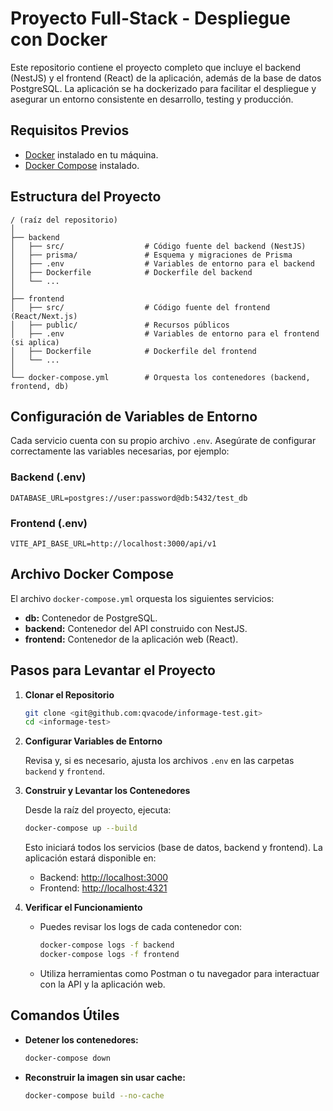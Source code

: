 # Proyecto Full-Stack - Despliegue con Docker

Este repositorio contiene el proyecto completo que incluye el backend (NestJS) y el frontend (React) de la aplicación, además de la base de datos PostgreSQL. La aplicación se ha dockerizado para facilitar el despliegue y asegurar un entorno consistente en desarrollo, testing y producción.

## Requisitos Previos

- [Docker](https://www.docker.com/get-started) instalado en tu máquina.
- [Docker Compose](https://docs.docker.com/compose/install/) instalado.

## Estructura del Proyecto

```
/ (raíz del repositorio)
│
├── backend
│   ├── src/                  # Código fuente del backend (NestJS)
│   ├── prisma/               # Esquema y migraciones de Prisma
│   ├── .env                  # Variables de entorno para el backend
│   ├── Dockerfile            # Dockerfile del backend
│   └── ...
│
├── frontend
│   ├── src/                  # Código fuente del frontend (React/Next.js)
│   ├── public/               # Recursos públicos
│   ├── .env                  # Variables de entorno para el frontend (si aplica)
│   ├── Dockerfile            # Dockerfile del frontend
│   └── ...
│
└── docker-compose.yml        # Orquesta los contenedores (backend, frontend, db)
```

## Configuración de Variables de Entorno

Cada servicio cuenta con su propio archivo `.env`. Asegúrate de configurar correctamente las variables necesarias, por ejemplo:

### Backend (.env)
```env
DATABASE_URL=postgres://user:password@db:5432/test_db
```

### Frontend (.env)
```env
VITE_API_BASE_URL=http://localhost:3000/api/v1
```

## Archivo Docker Compose

El archivo `docker-compose.yml` orquesta los siguientes servicios:
- **db:** Contenedor de PostgreSQL.
- **backend:** Contenedor del API construido con NestJS.
- **frontend:** Contenedor de la aplicación web (React).

## Pasos para Levantar el Proyecto

1. **Clonar el Repositorio**
   ```bash
   git clone <git@github.com:qvacode/informage-test.git>
   cd <informage-test>
   ```

2. **Configurar Variables de Entorno**
   
   Revisa y, si es necesario, ajusta los archivos `.env` en las carpetas `backend` y `frontend`.

3. **Construir y Levantar los Contenedores**
   
   Desde la raíz del proyecto, ejecuta:
   ```bash
   docker-compose up --build
   ```
   Esto iniciará todos los servicios (base de datos, backend y frontend). La aplicación estará disponible en:
   - Backend: [http://localhost:3000](http://localhost:3000)
   - Frontend: [http://localhost:4321](http://localhost:4321)

4. **Verificar el Funcionamiento**
   
   - Puedes revisar los logs de cada contenedor con:
     ```bash
     docker-compose logs -f backend
     docker-compose logs -f frontend
     ```
   - Utiliza herramientas como Postman o tu navegador para interactuar con la API y la aplicación web.

## Comandos Útiles

- **Detener los contenedores:**
  ```bash
  docker-compose down
  ```
- **Reconstruir la imagen sin usar cache:**
  ```bash
  docker-compose build --no-cache
  ```
